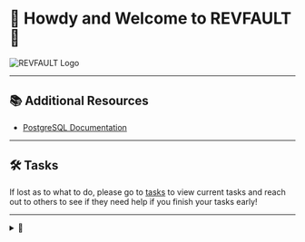 # 🌟 Howdy and Welcome to REVFAULT 🌟

![REVFAULT Logo](https://lh3.googleusercontent.com/d/1Tc5VdCFvCWUbPPc-zTQ1L8N5_IFUCuBy)

---


## 📚 Additional Resources
- [PostgreSQL Documentation](https://www.postgresql.org/docs/)
---

## 🛠️ Tasks
If lost as to what to do, please go to [tasks](https://github.com/orgs/CSCE331-Fall2024/projects/7) to view current tasks and reach out to others to see if they need help if you finish your tasks early!


---
<details closed> <summary>🥚</summary> <p>When in doubt trust in Sandeep</p> <img src="https://lh3.googleusercontent.com/d/1EkJqRsSkthN89rok1z34zm0SgMMorgiy" alt="Sandeep Logo"> </details>


